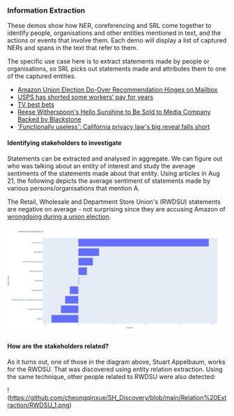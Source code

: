 ### Information Extraction

These demos show how NER, coreferencing and SRL come together to identify people, organisations and other entities mentioned in text, and the actions or events that involve them. Each demo will display a list of captured NERs and spans in the text that refer to them. 

The specific use case here is to extract statements made by people or organisations, so SRL picks out statements made and attributes them to one of the captured entities.

- [Amazon Union Election Do-Over Recommendation Hinges on Mailbox](https://htmlpreview.github.io/?https://github.com/cheongqinxue/SH_Discovery/blob/main/Information%20Extraction%20Demos/demo_a.html)
- [USPS has shorted some workers’ pay for years](https://htmlpreview.github.io/?https://github.com/cheongqinxue/SH_Discovery/blob/main/Information%20Extraction%20Demos/demo_b.html)
- [TV best bets](https://htmlpreview.github.io/?https://github.com/cheongqinxue/SH_Discovery/blob/main/Information%20Extraction%20Demos/demo_c.html)
- [Reese Witherspoon's Hello Sunshine to Be Sold to Media Company Backed by Blackstone](https://htmlpreview.github.io/?https://github.com/cheongqinxue/SH_Discovery/blob/main/Information%20Extraction%20Demos/demo_d.html)
- ['Functionally useless': California privacy law's big reveal falls short](https://htmlpreview.github.io/?https://github.com/cheongqinxue/SH_Discovery/blob/main/Information%20Extraction%20Demos/demo_e.html)

#### Identifying stakeholders to investigate

Statements can be extracted and analysed in aggregate. We can figure out who was talking about an entity of interest and study the average sentiments of the statements made about that entity. Using articles in Aug 21, the following depicts the average sentiment of statements made by various persons/organisations that mention A.

The Retail, Wholesale and Department Store Union's (RWDSU) statements are negative on average - not surprising since they are accusing Amazon of [wrongdoing during a union election](https://htmlpreview.github.io/?https://github.com/cheongqinxue/SH_Discovery/blob/main/Information%20Extraction%20Demos/demo_a.html).

![alt text](https://github.com/cheongqinxue/SH_Discovery/blob/main/Sentiment/fileA.png)

#### How are the stakeholders related?

As it turns out, one of those in the diagram above, Stuart Appelbaum, works for the RWDSU. That was discovered using entity relation extraction. Using the same technique, other people related to RWDSU were also detected:

!(https://github.com/cheongqinxue/SH_Discovery/blob/main/Relation%20Extraction/RWDSU_1.png)
